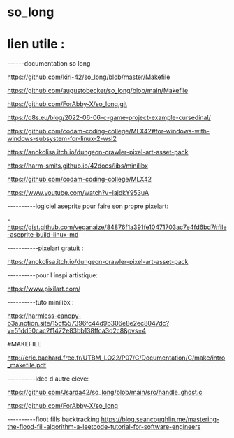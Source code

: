 # so_long


# lien utile :

------documentation so long

https://github.com/kiri-42/so_long/blob/master/Makefile

https://github.com/augustobecker/so_long/blob/main/Makefile

https://github.com/ForAbby-X/so_long.git

https://d8s.eu/blog/2022-06-06-c-game-project-example-cursedinal/

https://github.com/codam-coding-college/MLX42#for-windows-with-windows-subsystem-for-linux-2-wsl2

https://anokolisa.itch.io/dungeon-crawler-pixel-art-asset-pack

https://harm-smits.github.io/42docs/libs/minilibx

https://github.com/codam-coding-college/MLX42

https://www.youtube.com/watch?v=lajdkY953uA


----------logiciel aseprite pour faire son propre pixelart:

-https://gist.github.com/veganaize/84876f1a391fe10471703ac7e4fd6bd7#file-aseprite-build-linux-md

-----------pixelart gratuit :

https://anokolisa.itch.io/dungeon-crawler-pixel-art-asset-pack

----------pour l inspi artistique:

https://www.pixilart.com/

----------tuto minilibx :

https://harmless-canopy-b3a.notion.site/15cf557396fc44d9b306e8e2ec8047dc?v=51dd50cac2f1472e83bb138ffca3d2c8&pvs=4

#MAKEFILE

http://eric.bachard.free.fr/UTBM_LO22/P07/C/Documentation/C/make/intro_makefile.pdf

----------idee d autre eleve:

https://github.com/Jsarda42/so_long/blob/main/src/handle_ghost.c

https://github.com/ForAbby-X/so_long

----------floot fills backtracking
https://blog.seancoughlin.me/mastering-the-flood-fill-algorithm-a-leetcode-tutorial-for-software-engineers
